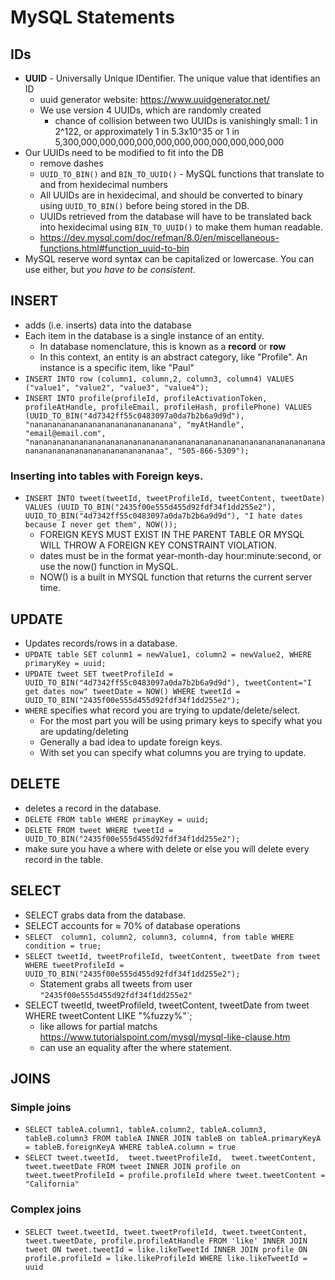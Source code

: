 # MySQL Statements

## IDs
- **UUID** - Universally Unique IDentifier.  The unique value that identifies an ID
    - uuid generator website: https://www.uuidgenerator.net/
    - We use version 4 UUIDs, which are randomly created
        - chance of collision between two UUIDs is vanishingly small: 1 in 2^122, or approximately 1 in 5.3x10^35 or 1 in 5,300,000,000,000,000,000,000,000,000,000,000,000
- Our UUIDs need to be modified to fit into the DB
    - remove dashes
    - `UUID_TO_BIN()` and `BIN_TO_UUID()` - MySQL functions that translate to and from hexidecimal numbers
    - All UUIDs are in hexidecimal, and should be converted to binary using `UUID_TO_BIN()` before being stored in the DB.
    - UUIDs retrieved from the database will have to be translated back into hexidecimal using `BIN_TO_UUID()` to make them human readable.
    - https://dev.mysql.com/doc/refman/8.0/en/miscellaneous-functions.html#function_uuid-to-bin
- MySQL reserve word syntax can be capitalized or lowercase.  You can use either, but *you have to be consistent*.

## INSERT
- adds (i.e. inserts) data into the database
- Each item in the database is a single instance of an entity.
    - In database nomenclature, this is known as a **record** or **row**
    - In this context, an entity is an abstract category, like "Profile".  An instance is a specific item, like "Paul"
- `INSERT INTO row (column1, column,2, column3, column4) VALUES ("value1", "value2", "value3", "value4");`
- `INSERT INTO profile(profileId, profileActivationToken, profileAtHandle, profileEmail, profileHash, profilePhone) VALUES (UUID_TO_BIN("4d7342ff55c0483097a0da7b2b6a9d9d"), "nananananananananananananananana", "myAtHandle", "email@email.com", "nanananananananananananananananananananananananananananananananananananananananananananananananaa", "505-866-5309");`

### Inserting into tables with Foreign keys.
- `INSERT INTO tweet(tweetId, tweetProfileId, tweetContent, tweetDate) VALUES (UUID_TO_BIN("2435f00e555d455d92fdf34f1dd255e2"), UUID_TO_BIN("4d7342ff55c0483097a0da7b2b6a9d9d"), "I hate dates because I never get them", NOW());`
    - FOREIGN KEYS MUST EXIST IN THE PARENT TABLE OR MYSQL WILL THROW A FOREIGN KEY CONSTRAINT VIOLATION.
    - dates must be in the format year-month-day hour:minute:second, or use the now() function in MySQL.
    - NOW() is a built in MYSQL function that returns the current server time.

## UPDATE
- Updates records/rows in a database.
- `UPDATE table SET colunm1 = newValue1, column2 = newValue2, WHERE primaryKey = uuid;`
- `UPDATE tweet SET tweetProfileId = UUID_TO_BIN("4d7342ff55c0483097a0da7b2b6a9d9d"), tweetContent="I get dates now" tweetDate = NOW() WHERE tweetId = UUID_TO_BIN("2435f00e555d455d92fdf34f1dd255e2");`
- `WHERE` specifies what record you are trying to update/delete/select.
    - For the most part you will be using primary keys to specify what you are updating/deleting
    - Generally a bad idea to update foreign keys.
    - With set you can specify what columns you are trying to update.

## DELETE
- deletes a record in the database.
- `DELETE FROM table WHERE primayKey = uuid;`
- `DELETE FROM tweet WHERE tweetId = UUID_TO_BIN("2435f00e555d455d92fdf34f1dd255e2");`
- make sure you have a where with delete or else you will delete every record in the table.

## SELECT
- SELECT grabs data from the database.
- SELECT accounts for ≈ 70% of database operations
- `SELECT  column1, column2, column3, column4, from table WHERE condition = true;`
- `SELECT tweetId, tweetProfileId, tweetContent, tweetDate from tweet WHERE tweetProfileId = UUID_TO_BIN("2435f00e555d455d92fdf34f1dd255e2");`
    - Statement grabs all tweets from user `"2435f00e555d455d92fdf34f1dd255e2"`
-  SELECT tweetId, tweetProfileId, tweetContent, tweetDate from tweet WHERE tweetContent LIKE "%fuzzy%"`;
    - like allows for partial matchs https://www.tutorialspoint.com/mysql/mysql-like-clause.htm
    - can use an equality after the where statement.

## JOINS
### Simple joins
- `SELECT tableA.column1, tableA.column2, tableA.column3, tableB.column3 FROM tableA INNER JOIN tableB on tableA.primaryKeyA = tableB.foreignKeyA WHERE tableA.column = true`
- `SELECT tweet.tweetId,  tweet.tweetProfileId,  tweet.tweetContent, tweet.tweetDate FROM tweet INNER JOIN profile on tweet.tweetProfileId = profile.profileId where tweet.tweetContent = "California"`
### Complex joins
- `SELECT tweet.tweetId, tweet.tweetProfileId, tweet.tweetContent, tweet.tweetDate, profile.profileAtHandle FROM 'like' INNER JOIN tweet ON tweet.tweetId = like.likeTweetId INNER JOIN profile ON profile.profileId = like.likeProfileId WHERE like.likeTweetId = uuid`
